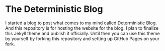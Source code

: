 # The Deterministic Blog

I started a blog to post what comes to my mind called Deterministic Blog. And this repository is for hosting the website for the blog.
I plan to finalize this Jekyll theme and publish it officially. Until then you can use this theme by yourself by forking this repository 
and setting up GitHub Pages on your fork.

